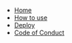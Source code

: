 <!-- homepage.md is defined as the first page in index.html  --> 

* [Home](/)
* [How to use](howto.md)
* [Deploy](deploy.md)
* [Code of Conduct](coc.md)
